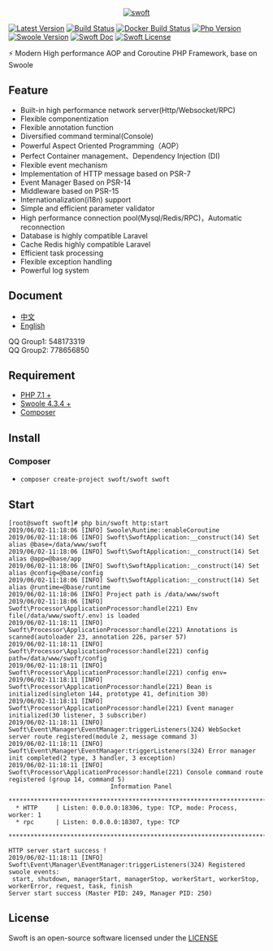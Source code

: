 <p align="center">
    <a href="https://github.com/swoft-cloud/swoft" target="_blank">
        <img src="http://qiniu.daydaygo.top/swoft-logo.png?imageView2/2/w/300" alt="swoft"/>
    </a>
</p>

[![Latest Version](https://img.shields.io/badge/version-v2.0.2-green.svg?maxAge=2592000)](https://github.com/swoft-cloud/swoft/releases)
[![Build Status](https://travis-ci.org/swoft-cloud/swoft.svg?branch=master)](https://travis-ci.org/swoft-cloud/swoft)
[![Docker Build Status](https://img.shields.io/docker/build/swoft/alphp.svg)](https://hub.docker.com/r/swoft/alphp/)
[![Php Version](https://img.shields.io/badge/php-%3E=7.1-brightgreen.svg?maxAge=2592000)](https://secure.php.net/)
[![Swoole Version](https://img.shields.io/badge/swoole-%3E=4.3.3-brightgreen.svg?maxAge=2592000)](https://github.com/swoole/swoole-src)
[![Swoft Doc](https://img.shields.io/badge/docs-passing-green.svg?maxAge=2592000)](https://www.swoft.org/docs)
[![Swoft License](https://img.shields.io/hexpm/l/plug.svg?maxAge=2592000)](https://github.com/swoft-cloud/swoft/blob/master/LICENSE)

⚡️ Modern High performance AOP and Coroutine PHP Framework, base on Swoole

## Feature

- Built-in high performance network server(Http/Websocket/RPC)
- Flexible componentization
- Flexible annotation function
- Diversified command terminal(Console)
- Powerful Aspect Oriented Programming（AOP）
- Perfect Container management、Dependency Injection (DI)
- Flexible event mechanism
- Implementation of HTTP message based on PSR-7
- Event Manager Based on PSR-14
- Middleware based on PSR-15
- Internationalization(i18n) support
- Simple and efficient parameter validator
- High performance connection pool(Mysql/Redis/RPC)，Automatic reconnection 
- Database is highly compatible Laravel
- Cache Redis highly compatible Laravel
- Efficient task processing
- Flexible exception handling
- Powerful log system

## Document

- [中文](https://www.swoft.org/docs/2.x/zh-CN/README.html)
- [English](https://en.swoft.org/docs)

QQ Group1: 548173319      
QQ Group2: 778656850

## Requirement

- [PHP 7.1 +](https://github.com/php/php-src/releases)
- [Swoole 4.3.4 + ](https://github.com/swoole/swoole-src/releases)
- [Composer](https://getcomposer.org/)

## Install

### Composer

* `composer create-project swoft/swoft swoft`

## Start

```text
[root@swoft swoft]# php bin/swoft http:start
2019/06/02-11:18:06 [INFO] Swoole\Runtime::enableCoroutine
2019/06/02-11:18:06 [INFO] Swoft\SwoftApplication:__construct(14) Set alias @base=/data/www/swoft
2019/06/02-11:18:06 [INFO] Swoft\SwoftApplication:__construct(14) Set alias @app=@base/app
2019/06/02-11:18:06 [INFO] Swoft\SwoftApplication:__construct(14) Set alias @config=@base/config
2019/06/02-11:18:06 [INFO] Swoft\SwoftApplication:__construct(14) Set alias @runtime=@base/runtime
2019/06/02-11:18:06 [INFO] Project path is /data/www/swoft
2019/06/02-11:18:06 [INFO] Swoft\Processor\ApplicationProcessor:handle(221) Env file(/data/www/swoft/.env) is loaded
2019/06/02-11:18:11 [INFO] Swoft\Processor\ApplicationProcessor:handle(221) Annotations is scanned(autoloader 23, annotation 226, parser 57)
2019/06/02-11:18:11 [INFO] Swoft\Processor\ApplicationProcessor:handle(221) config path=/data/www/swoft/config
2019/06/02-11:18:11 [INFO] Swoft\Processor\ApplicationProcessor:handle(221) config env=
2019/06/02-11:18:11 [INFO] Swoft\Processor\ApplicationProcessor:handle(221) Bean is initialized(singleton 144, prototype 41, definition 30)
2019/06/02-11:18:11 [INFO] Swoft\Processor\ApplicationProcessor:handle(221) Event manager initialized(30 listener, 3 subscriber)
2019/06/02-11:18:11 [INFO] Swoft\Event\Manager\EventManager:triggerListeners(324) WebSocket server route registered(module 2, message command 3)
2019/06/02-11:18:11 [INFO] Swoft\Event\Manager\EventManager:triggerListeners(324) Error manager init completed(2 type, 3 handler, 3 exception)
2019/06/02-11:18:11 [INFO] Swoft\Processor\ApplicationProcessor:handle(221) Console command route registered (group 14, command 5)
                            Information Panel
  ***********************************************************************
  * HTTP     | Listen: 0.0.0.0:18306, type: TCP, mode: Process, worker: 1
  * rpc      | Listen: 0.0.0.0:18307, type: TCP
  ***********************************************************************

HTTP server start success !
2019/06/02-11:18:11 [INFO] Swoft\Event\Manager\EventManager:triggerListeners(324) Registered swoole events:
 start, shutdown, managerStart, managerStop, workerStart, workerStop, workerError, request, task, finish
Server start success (Master PID: 249, Manager PID: 250)
```

## License

Swoft is an open-source software licensed under the [LICENSE](LICENSE)
